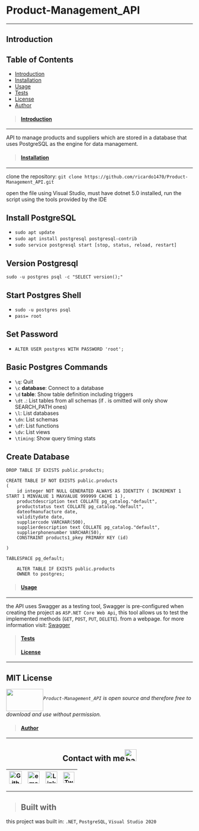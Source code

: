 # Product-Management_API
---

## Introduction
## Table of Contents
* [Introduction](#introduction)
* [Installation](#installation)
* [Usage](#usage)
* [Tests](#tests)
* [License](#license)
* [Author](#author)

> #### [Introduction](#introduction)
---
API to manage products and suppliers which are stored in a database that uses PostgreSQL as the engine for data management.

> #### [Installation](#installation)
---
clone the repository: `git clone https://github.com/ricardo1470/Product-Management_API.git`

open the file using Visual Studio, must have dotnet 5.0 installed, run the script using the tools provided by the IDE

## Install PostgreSQL
* `sudo apt update`
* `sudo apt install postgresql postgresql-contrib`
* `sudo service postgresql start [stop, status, reload, restart]`

## Version Postgresql
`sudo -u postgres psql -c "SELECT version();"`

## Start Postgres Shell
* `sudo -u postgres psql`
* `pass= root`

## Set Password
* `ALTER USER postgres WITH PASSWORD 'root';`

## Basic Postgres Commands
* `\q`: Quit
* `\c` __database__: Connect to a database
* `\d` __table__: Show table definition including triggers
* `\dt` *.*: List tables from all schemas (if *.* is omitted will only show SEARCH_PATH ones)
* `\l`: List databases
* `\dn`: List schemas
* `\df`: List functions
* `\dv`: List views
* `\timing`: Show query timing stats

## Create Database

```postgres
DROP TABLE IF EXISTS public.products;

CREATE TABLE IF NOT EXISTS public.products
(
    id integer NOT NULL GENERATED ALWAYS AS IDENTITY ( INCREMENT 1 START 1 MINVALUE 1 MAXVALUE 999999 CACHE 1 ),
    productdescription text COLLATE pg_catalog."default",
    productstatus text COLLATE pg_catalog."default",
    dateofmanufacture date,
    validitydate date,
    suppliercode VARCHAR(500),
    supplierdescription text COLLATE pg_catalog."default",
    supplierphonenumber VARCHAR(50),
    CONSTRAINT products1_pkey PRIMARY KEY (id)

)

TABLESPACE pg_default;

    ALTER TABLE IF EXISTS public.products
    OWNER to postgres;
````

> #### [Usage](#usage)
---
the API uses Swagger as a testing tool, Swagger is pre-configured when creating the project as `ASP.NET Core Web Api`,
this tool allows us to test the implemented methods (`GET`, `POST`, `PUT`, `DELETE`).
from a webpage.
for more information visit: [Swagger](https://swagger.io/)

> #### [Tests](#tests)
> #### [License](#license)
---
MIT License
---

*<a href="url"><img src="https://www.apsl.net/media/apslweb/images/postgresql-logo.width-900.png" align="middle" width="100" height="60"></a>`Product-Management_API` is open source and therefore free to download and use without permission.*
> #### [Author](#author)
---

<div align="center">
<h2>
    Contact with me<img src="https://github.com/ricardo1470/MEVN/blob/main/src/public/images/Handshake.gif"  alt="handshake" height="32px">
</h2>

| [<img src="https://github.com/ricardo1470/MEVN/blob/main/src/public/images/GitHub.png" alt="Github logo" width="34">](https://github.com/ricardo1470/README/blob/master/README.md) | [<img src="https://github.com/ricardo1470/MEVN/blob/main/src/public/images/email.png" alt="email logo" height="32">](mailto:ricardo.alfonso.camayo@gmail.com) | [<img src="https://github.com/ricardo1470/MEVN/blob/main/src/public/images/linkedin-icon.png" alt="Linkedin Logo" width="32">](https://www.linkedin.com/in/ricardo-alfonso-camayo/) | [<img src="https://github.com/ricardo1470/MEVN/blob/main/src/public/images/twitter.png" alt="Twitter Logo" width="30">](https://twitter.com/RICARDO1470) |
|:---:|:---:|:---:|:---:|

</div>

---

> ## Built with
this project was built in: `.NET`, `PostgreSQL`, `Visual Studio 2020`


